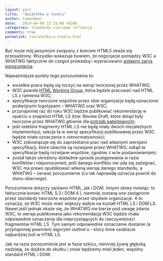 ```yaml
---
layout: post
title:  "Światełko w tunelu"
author: Comandeer
date:   2019-04-09 23:15:00 +0200
categories: standardy-sieciowe refleksje
comments: true
permalink: /swiatelko-w-tunelu.html
---
```


Być może mój pesymizm związany z końcem HTML5 okaże się przesadzony. Wszystko wskazuje bowiem, że negocjacje pomiędzy W3C a WHATWG faktycznie do czegoś prowadzą i wypracowano [wstępny zarys porozumienia](https://www.w3.org/2019/04/WHATWG-W3C-MOU.html).

Najważniejsze punkty tego porozumienia to:

* wszelkie prace będą się toczyć na wersji tworzonej przez WHATWG;
* W3C powoła [HTML Working Group](https://www.w3.org/2018/12/html.html), która będzie pracować nad HTML LS z ramienia W3C;
* specyfikacje tworzone wspólnie przez obie organizacje będą oznaczone podwójnymi logotypami – WHATWG oraz W3C;
* przynajmniej raz do roku W3C będzie publikować rekomendację w oparciu o snapshot HTML LS (tzw. Review Draft, które dotąd były tworzone przez WHATWG głównie dla [potrzeb patentowych](https://whatwg.org/workstream-policy#review-draft));
* jeśli niektóre fragmenty HTML LS nie będą miały dwóch niezależnych implementacji, sekcja ta w wersji specyfikacji publikowanej przez W3C będzie miała oznaczenie o nienormatywności;
* W3C zobowiązuje się do zaprzestania prac nad własnymi wersjami specyfikacji, które obecnie są rozwijane przez WHATWG; odtąd te specyfikacje będą rozwijane wspólnie, zgodnie z w/w postanowieniami;
* został także określony dokładnie sposób postępowania w razie konfliktów i nieporozumień; jeśli danego konfliktu nie uda się zażegnać, W3C ma prawo opublikować własną wersję danego standardu, a WHATWG – zerwać porozumienie (co tak naprawdę oznacza powrót do stanu obecnego).

Porozumienie dotyczy zarówno HTML, jak i DOM. Innymi słowy mówiąc: to faktycznie koniec HTML 5.3 i DOM 4.1, niemniej zostaną one zastąpione przez standardy tworzone wspólnie przez obydwie organizacje. A to oznacza, że W3C może mieć większy wpływ na kształt HTML LS i DOM LS. Nawet jeśli jednak okaże się, że WHATWG nie bierze pod uwagę zdania W3C, to wersja publikowana jako rekomendacja W3C będzie miała odpowiednie oznaczenia dla nieprzystających do rzeczywistości fragmentów HTML LS. Tym samym odpowiednie oznaczenie dostanie (a przynajmniej powinien) algorytm outline'u – który mnie osobiście najbardziej boli w HTML LS.

Jak na razie porozumienie jest w fazie szkicu, niemniej żywię głęboką nadzieję, że dojdzie do skutku i znów będziemy mieli jeden, wspólny standard HTML i DOM.